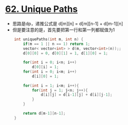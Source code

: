 # [62. Unique Paths](https://leetcode.com/problems/unique-paths/#/description)
* 思路是dp，递推公式是 d[m][n] = d[m][n-1] + d[m-1][n]
* 但是要注意的是，首先要把第一行和第一列都赋值为1

```C++
    int uniquePaths(int m, int n) {
        if(m == 1 || n == 1) return 1;
        vector< vector<int> > d(m, vector<int>(n));;
        d[0][0] = 0, d[0][1] = 1, d[1][0] = 1;
        
        for(int i = 0; i<n; i++)
            d[0][i] = 1;
        for(int i = 0; i<m; i++)
            d[i][0] = 1;
        
        for(int i = 1; i<m; i++){
            for(int j = 1; j<n; j++){
                d[i][j] = d[i-1][j] + d[i][j-1];
            }
        }
        
        return d[m-1][n-1];
    }
```
